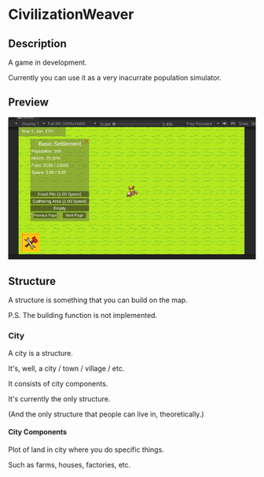 # CivilizationWeaver

## Description
 A game in development.

 Currently you can use it as a very inacurrate population simulator.

## Preview

 ![The screenshot didn't load correctly.](/ReadmeResources/Preview.png)

## Structure

 A structure is something that you can build on the map.

 P.S. The building function is not implemented.

### City

 A city is a structure.

 It's, well, a city / town / village / etc.

 It consists of city components.

 It's currently the only structure.

 (And the only structure that people can live in, theoretically.)

#### City Components

 Plot of land in city where you do specific things.

 Such as farms, houses, factories, etc.
